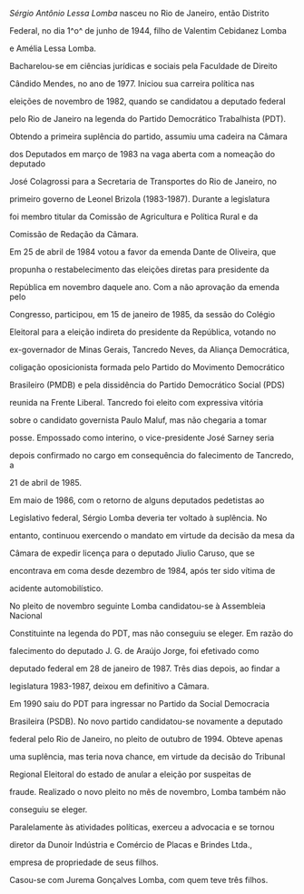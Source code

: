 

*Sérgio Antônio Lessa Lomba* nasceu no Rio de Janeiro, então Distrito

Federal, no dia 1^o^ de junho de 1944, filho de Valentim Cebidanez Lomba

e Amélia Lessa Lomba.



Bacharelou-se em ciências jurídicas e sociais pela Faculdade de Direito

Cândido Mendes, no ano de 1977. Iniciou sua carreira política nas

eleições de novembro de 1982, quando se candidatou a deputado federal

pelo Rio de Janeiro na legenda do Partido Democrático Trabalhista (PDT).

Obtendo a primeira suplência do partido, assumiu uma cadeira na Câmara

dos Deputados em março de 1983 na vaga aberta com a nomeação do deputado

José Colagrossi para a Secretaria de Transportes do Rio de Janeiro, no

primeiro governo de Leonel Brizola (1983-1987). Durante a legislatura

foi membro titular da Comissão de Agricultura e Política Rural e da

Comissão de Redação da Câmara.



Em 25 de abril de 1984 votou a favor da emenda Dante de Oliveira, que

propunha o restabelecimento das eleições diretas para presidente da

República em novembro daquele ano. Com a não aprovação da emenda pelo

Congresso, participou, em 15 de janeiro de 1985, da sessão do Colégio

Eleitoral para a eleição indireta do presidente da República, votando no

ex-governador de Minas Gerais, Tancredo Neves, da Aliança Democrática,

coligação oposicionista formada pelo Partido do Movimento Democrático

Brasileiro (PMDB) e pela dissidência do Partido Democrático Social (PDS)

reunida na Frente Liberal. Tancredo foi eleito com expressiva vitória

sobre o candidato governista Paulo Maluf, mas não chegaria a tomar

posse. Empossado como interino, o vice-presidente José Sarney seria

depois confirmado no cargo em consequência do falecimento de Tancredo, a

21 de abril de 1985.



Em maio de 1986, com o retorno de alguns deputados pedetistas ao

Legislativo federal, Sérgio Lomba deveria ter voltado à suplência. No

entanto, continuou exercendo o mandato em virtude da decisão da mesa da

Câmara de expedir licença para o deputado Jiulio Caruso, que se

encontrava em coma desde dezembro de 1984, após ter sido vítima de

acidente automobilístico.



No pleito de novembro seguinte Lomba candidatou-se à Assembleia Nacional

Constituinte na legenda do PDT, mas não conseguiu se eleger. Em razão do

falecimento do deputado J. G. de Araújo Jorge, foi efetivado como

deputado federal em 28 de janeiro de 1987. Três dias depois, ao findar a

legislatura 1983-1987, deixou em definitivo a Câmara.



Em 1990 saiu do PDT para ingressar no Partido da Social Democracia

Brasileira (PSDB). No novo partido candidatou-se novamente a deputado

federal pelo Rio de Janeiro, no pleito de outubro de 1994. Obteve apenas

uma suplência, mas teria nova chance, em virtude da decisão do Tribunal

Regional Eleitoral do estado de anular a eleição por suspeitas de

fraude. Realizado o novo pleito no mês de novembro, Lomba também não

conseguiu se eleger.



Paralelamente às atividades políticas, exerceu a advocacia e se tornou

diretor da Dunoir Indústria e Comércio de Placas e Brindes Ltda.,

empresa de propriedade de seus filhos.



Casou-se com Jurema Gonçalves Lomba, com quem teve três filhos.



